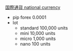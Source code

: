 [国際通貨 national currency](https://www.notion.so/national-currency-216ec42dd04b81d49773c79958abb447?pvs=21) 
- pip
    forex 
    0.0001
- lot
    - standard
        100,000 units
    - mini
        10,000 units
    - micro
        1,000 units
    - nano
        100 units